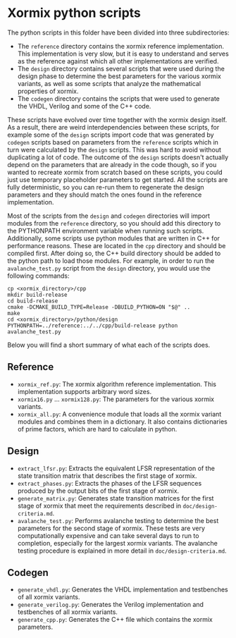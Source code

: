 Xormix python scripts
=====================

The python scripts in this folder have been divided into three subdirectories:

- The `reference` directory contains the xormix reference implementation. This implementation is very slow, but it is easy to understand and serves as the reference against which all other implementations are verified.
- The `design` directory contains several scripts that were used during the design phase to determine the best parameters for the various xormix variants, as well as some scripts that analyze the mathematical properties of xormix.
- The `codegen` directory contains the scripts that were used to generate the VHDL, Verilog and some of the C++ code.

These scripts have evolved over time together with the xormix design itself. As a result, there are weird interdependencies between these scripts, for example some of the `design` scripts import code that was generated by `codegen` scripts based on parameters from the `reference` scripts which in turn were calculated by the `design` scripts. This was hard to avoid without duplicating a lot of code. The outcome of the `design` scripts doesn't actually depend on the parameters that are already in the code though, so if you wanted to recreate xormix from scratch based on these scripts, you could just use temporary placeholder parameters to get started. All the scripts are fully deterministic, so you can re-run them to regenerate the design parameters and they should match the ones found in the reference implementation.

Most of the scripts from the `design` and `codegen` directories will import modules from the `reference` directory, so you should add this directory to the PYTHONPATH environment variable when running such scripts. Additionally, some scripts use python modules that are written in C++ for performance reasons. These are located in the `cpp` directory and should be compiled first. After doing so, the C++ build directory should be added to the python path to load those modules. For example, in order to run the `avalanche_test.py` script from the `design` directory, you would use the following commands:

```
cp <xormix_directory>/cpp
mkdir build-release
cd build-release
cmake -DCMAKE_BUILD_TYPE=Release -DBUILD_PYTHON=ON "$@" ..
make
cd <xormix_directory>/python/design
PYTHONPATH=../reference:../../cpp/build-release python avalanche_test.py
```

Below you will find a short summary of what each of the scripts does.

Reference
---------

- `xormix_ref.py`: The xormix algorithm reference implementation. This implementation supports arbitrary word sizes.
- `xormix16.py` ... `xormix128.py`: The parameters for the various xormix variants.
- `xormix_all.py`: A convenience module that loads all the xormix variant modules and combines them in a dictionary. It also contains dictionaries of prime factors, which are hard to calculate in python.

Design
------

- `extract_lfsr.py`: Extracts the equivalent LFSR representation of the state transition matrix that describes the first stage of xormix.
- `extract_phases.py`: Extracts the phases of the LFSR sequences produced by the output bits of the first stage of xormix.
- `generate_matrix.py`: Generates state transition matrices for the first stage of xormix that meet the requirements described in `doc/design-criteria.md`.
- `avalanche_test.py`: Performs avalanche testing to determine the best parameters for the second stage of xormix. These tests are very computationally expensive and can take several days to run to completion, especially for the largest xormix variants. The avalanche testing procedure is explained in more detail in `doc/design-criteria.md`.

Codegen
-------

- `generate_vhdl.py`: Generates the VHDL implementation and testbenches of all xormix variants.
- `generate_verilog.py`: Generates the Verilog implementation and testbenches of all xormix variants.
- `generate_cpp.py`: Generates the C++ file which contains the xormix parameters.
